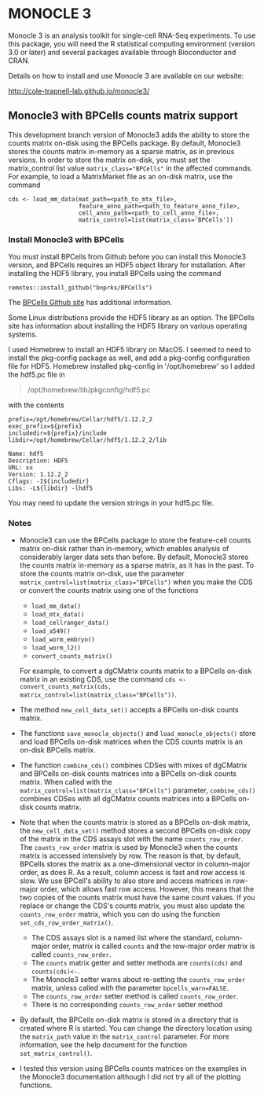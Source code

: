 MONOCLE 3
=======================

Monocle 3 is an analysis toolkit for single-cell RNA-Seq experiments.  To use this package, you will need the R statistical computing environment (version 3.0 or later) and several packages available through Bioconductor and CRAN.

Details on how to install and use Monocle 3 are available on our website:

http://cole-trapnell-lab.github.io/monocle3/

## Monocle3 with BPCells counts matrix support

This development branch version of Monocle3 adds the ability to store the counts matrix on-disk using the BPCells package. By default, Monocle3 stores the counts matrix in-memory as a sparse matrix, as in previous versions. In order to store the matrix on-disk, you must set the matrix_control list value `matrix_class="BPCells"` in the affected commands. For example, to load a MatrixMarket file as an on-disk matrix, use the command

```
cds <- load_mm_data(mat_path=<path_to_mtx_file>,
                    feature_anno_path=<path_to_feature_anno_file>,
                    cell_anno_path=<path_to_cell_anno_file>,
                    matrix_control=list(matrix_class='BPCells'))
```

### Install Monocle3 with BPCells

You must install BPCells from Github before you can install this Monocle3 version, and BPCells requires an HDF5 object library for installation. After installing the HDF5 library, you install BPCells using the command

```
remotes::install_github("bnprks/BPCells")
```

The [BPCells Github site](https://github.com/bnprks/BPCells)  has additional information.

Some Linux distributions provide the HDF5 library as an option. The
BPCells site has information about installing the HDF5 library on various operating systems.

I used Homebrew to install an HDF5 library on MacOS. I seemed to need to install the pkg-config package as well, and add a pkg-config configuration file for HDF5. Homebrew installed pkg-config in '/opt/homebrew' so I added the hdf5.pc file in

> /opt/homebrew/lib/pkgconfig/hdf5.pc

with the contents

```
prefix=/opt/homebrew/Cellar/hdf5/1.12.2_2
exec_prefix=${prefix}
includedir=${prefix}/include
libdir=/opt/homebrew/Cellar/hdf5/1.12.2_2/lib
  
Name: hdf5
Description: HDF5
URL: xx
Version: 1.12.2_2
Cflags: -I${includedir}
Libs: -L${libdir} -lhdf5
```

You may need to update the version strings in your hdf5.pc file.

### Notes

- Monocle3 can use the BPCells package to store the feature-cell counts matrix on-disk rather than in-memory, which enables analysis of considerably larger data sets than before. By default, Monocle3 stores the counts matrix in-memory as a sparse matrix, as it has in the past. To store the counts matrix on-disk, use the parameter `matrix_control=list(matrix_class="BPCells")` when you make the CDS or convert the counts matrix using one of the functions
  - `load_mm_data()`
  - `load_mtx_data()`
  - `load_cellranger_data()`
  - `load_a549()`
  - `load_worm_embryo()`
  - `load_worm_l2()`
  - `convert_counts_matrix()`

  For example, to convert a dgCMatrix counts matrix to a BPCells on-disk matrix in an existing CDS, use the command `cds <- convert_counts_matrix(cds, matrix_control=list(matrix_class="BPCells"))`.
- The method `new_cell_data_set()` accepts a BPCells on-disk counts matrix.
- The functions `save_monocle_objects()` and `load_monocle_objects()` store and load BPCells on-disk matrices when the CDS counts matrix is an on-disk BPCells matrix.
- The function `combine_cds()` combines CDSes with mixes of dgCMatrix and BPCells on-disk counts matrices into a BPCells on-disk counts matrix. When called with the `matrix_control=list(matrix_class="BPCells")` parameter, `combine_cds()` combines CDSes with all dgCMatrix counts matrices into a BPCells on-disk counts matrix.
- Note that when the counts matrix is stored as a BPCells on-disk matrix, the `new_cell_data_set()` method stores a second BPCells on-disk copy of the matrix in the CDS assays slot with the name `counts_row_order`. The `counts_row_order` matrix is used by Monocle3 when the counts matrix is accessed intensively by row. The reason is that, by default, BPCells stores the matrix as a one-dimensional vector in column-major order, as does R. As a result, column access is fast and row access is slow. We use BPCell's ability to also store and access matrices in row-major order, which allows fast row access. However, this means that the two copies of the counts matrix must have the same count values. If you replace or change the CDS's counts matrix, you must also update the `counts_row_order` matrix, which you can do using the function `set_cds_row_order_matrix()`.
  - The CDS assays slot is a named list where the standard, column-major order, matrix is called `counts` and the row-major order matrix is called `counts_row_order`.
  - The `counts` matrix getter and setter methods are `counts(cds)` and `counts(cds)<-`.
  - The Monocle3 setter warns about re-setting the `counts_row_order` matrix, unless called with the parameter `bpcells_warn=FALSE`.
  - The `counts_row_order` setter method is called `counts_row_order`.
  - There is no corresponding `counts_row_order` setter method
- By default, the BPCells on-disk matrix is stored in a directory that is created where R is started. You can change the directory location using the `matrix_path` value in the `matrix_control` parameter. For more information, see the help document for the function `set_matrix_control()`.
- I tested this version using BPCells counts matrices on the examples in the Monocle3 documentation although I did not try all of the plotting functions.

